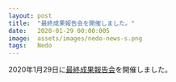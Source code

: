 ```yaml
---
layout: post
title:  "最終成果報告会を開催しました。"
date:   2020-01-29 00:00:005
image:  assets/images/nedo-news-s.png
tags:   Nedo
---
```


2020年1月29日に[最終成果報告会]({{url}}/final_report)を開催しました。
                                                                         
                                                                         
                                                                         
